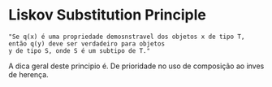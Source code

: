 # Liskov Substitution Principle

    "Se q(x) é uma propriedade demosnstravel dos objetos x de tipo T, então q(y) deve ser verdadeiro para objetos
    y de tipo S, onde S é um subtipo de T."


A dica geral deste principio é. De prioridade no uso de composição ao inves de herença.

